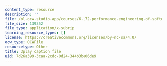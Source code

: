```yaml
---
content_type: resource
description: ''
file: /ol-ocw-studio-app/courses/6-172-performance-engineering-of-software-systems-fall-2018/7d26a3993caa2cdc0d24344b3be06de9_6JcMuFgnA6U.srt
file_size: 139352
file_type: application/x-subrip
learning_resource_types: []
license: https://creativecommons.org/licenses/by-nc-sa/4.0/
ocw_type: OCWFile
resourcetype: Other
title: 3play caption file
uid: 7d26a399-3caa-2cdc-0d24-344b3be06de9
---
```

